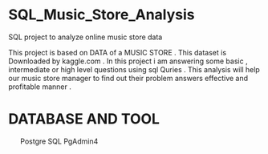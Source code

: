 # SQL_Music_Store_Analysis
SQL project to analyze online music store data

This project is based on DATA of a MUSIC STORE . This dataset is Downloaded by kaggle.com . In this project i am answering some basic , intermediate or high level questions using
sql Quries . This analysis will help our music store manager to find out their problem answers effective and profitable manner .

# DATABASE AND TOOL
<ul>Postgre SQL
PgAdmin4</ul>
